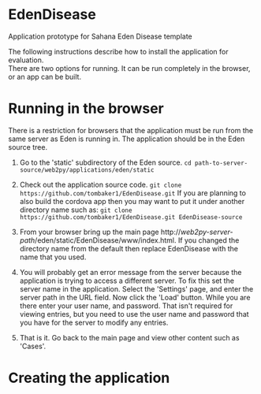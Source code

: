 **EdenDisease**
===========

Application prototype for Sahana Eden Disease template

The following instructions describe how to install the application for evaluation.  
There are two options for running.  It can be run completely in the browser, or an app can be built.  

**Running in the browser**
======================
There is a restriction for browsers that the application must be run from the same server as 
Eden is running in.  The application should be in the Eden source tree.

1. Go to the 'static' subdirectory of the Eden source.
```cd path-to-server-source/web2py/applications/eden/static```

2. Check out the application source code.
```git clone https://github.com/tombaker1/EdenDisease.git```
If you are planning to also build the cordova app then you may want to put it 
under another directory name such as:
```git clone https://github.com/tombaker1/EdenDisease.git EdenDisease-source```

3. From your browser bring up the main page 
http://*web2py-server-path*/eden/static/EdenDisease/www/index.html.
If you changed the directory name from the default then replace EdenDisease with the name that you used.

4.  You will probably get an error message from the server because the application 
is trying to access a different server.  To fix this set the server name in the application.
Select the 'Settings' page, and enter the server path in the URL field.  Now click the 'Load' button.
While you are there enter your user name, and password. That isn't required for viewing entries, but you need to use the user name and password that you have
for the server to modify any entries.  

5. That is it.  Go back to the main page and view other content 
such as 'Cases'.

**Creating the application**
======================